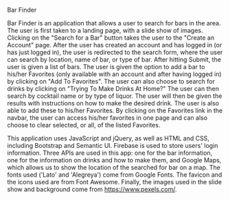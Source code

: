 Bar Finder

Bar Finder is an application that allows a user to search for bars in the area. The user is first taken to a landing page, with a slide show of images. Clicking on the "Search for a Bar" button takes the user to the "Create an Account" page. After the user has created an account and has logged in (or has just logged in), the user is redirected to the search form, where the user can search by location, name of bar, or type of bar. After hitting Submit, the user is given a list of bars. The user is given the option to add a bar to his/her Favorites (only available with an account and after having logged in) by clicking on "Add To Favorites". The user can also choose to search for drinks by clicking on "Trying To Make Drinks At Home?" The user can then search by cocktail name or by type of liquor. The user will then be given the results with instructions on how to make the desired drink. The user is also able to add these to his/her Favorites. By clicking on the Favorites link in the navbar, the user can access his/her favorites in one page and can also choose to clear selected, or all, of the listed Favorites.

This application uses JavaScript and jQuery, as well as HTML and CSS, including Bootstrap and Semantic UI. Firebase is used to store users' login information. Three APIs are used in this app: one for the bar information, one for the information on drinks and how to make them, and Google Maps, which allows us to show the location of the searched for bar on a map. The fonts used ('Lato' and 'Alegreya') come from Google Fonts. The favicon and the icons used are from Font Awesome. Finally, the images used in the slide show and background come from https://www.pexels.com/.
